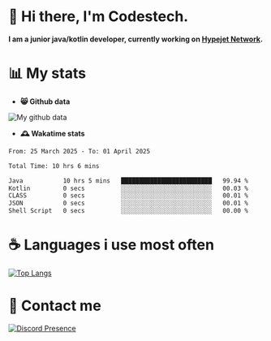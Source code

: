 # 👋 Hi there, I'm Codestech.
**I am a junior java/kotlin developer, currently working on [Hypejet Network](https://github.com/Hypejet).**

# 📊 My stats
- **😸 Github data**

![My github data](https://github-readme-stats.vercel.app/api?username=Codestech1&count_private=true&include_all_commits=true&theme=codeSTACKr)

- **🕰️ Wakatime stats**
<!--START_SECTION:waka-->

```txt
From: 25 March 2025 - To: 01 April 2025

Total Time: 10 hrs 6 mins

Java           10 hrs 5 mins   █████████████████████████   99.94 %
Kotlin         0 secs          ░░░░░░░░░░░░░░░░░░░░░░░░░   00.03 %
CLASS          0 secs          ░░░░░░░░░░░░░░░░░░░░░░░░░   00.01 %
JSON           0 secs          ░░░░░░░░░░░░░░░░░░░░░░░░░   00.01 %
Shell Script   0 secs          ░░░░░░░░░░░░░░░░░░░░░░░░░   00.00 %
```

<!--END_SECTION:waka-->

# ☕ Languages i use most often
[![Top Langs](https://github-readme-stats.vercel.app/api/top-langs/?username=Codestech1&layout=compact&langs_count=8&exclude_repo=window5000.github.io&theme=codeSTACKr)](https://github.com/anuraghazra/github-readme-stats)

# 💬 Contact me
[![Discord Presence](https://lanyard.cnrad.dev/api/650718742157852740)](https://discord.com/users/650718742157852740)
</br>
